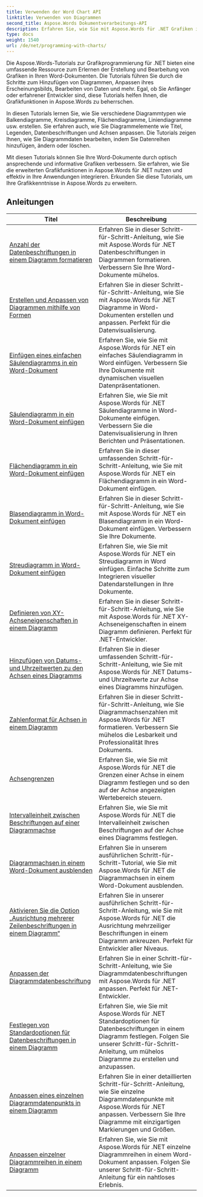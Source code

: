 ```yaml
---
title: Verwenden der Word Chart API
linktitle: Verwenden von Diagrammen
second_title: Aspose.Words Dokumentverarbeitungs-API
description: Erfahren Sie, wie Sie mit Aspose.Words für .NET Grafiken in Word-Dokumenten erstellen, anpassen und bearbeiten. Die Tutorials bieten schrittweise Erklärungen und C#-Quellcode, der Ihnen beim Hinzufügen von Diagrammen hilft.
type: docs
weight: 1540
url: /de/net/programming-with-charts/
---
```

Die Aspose.Words-Tutorials zur Grafikprogrammierung für .NET bieten eine umfassende Ressource zum Erlernen der Erstellung und Bearbeitung von Grafiken in Ihren Word-Dokumenten. Die Tutorials führen Sie durch die Schritte zum Hinzufügen von Diagrammen, Anpassen ihres Erscheinungsbilds, Bearbeiten von Daten und mehr. Egal, ob Sie Anfänger oder erfahrener Entwickler sind, diese Tutorials helfen Ihnen, die Grafikfunktionen in Aspose.Words zu beherrschen.

In diesen Tutorials lernen Sie, wie Sie verschiedene Diagrammtypen wie Balkendiagramme, Kreisdiagramme, Flächendiagramme, Liniendiagramme usw. erstellen. Sie erfahren auch, wie Sie Diagrammelemente wie Titel, Legenden, Datenbeschriftungen und Achsen anpassen. Die Tutorials zeigen Ihnen, wie Sie Diagrammdaten bearbeiten, indem Sie Datenreihen hinzufügen, ändern oder löschen.

Mit diesen Tutorials können Sie Ihre Word-Dokumente durch optisch ansprechende und informative Grafiken verbessern. Sie erfahren, wie Sie die erweiterten Grafikfunktionen in Aspose.Words für .NET nutzen und effektiv in Ihre Anwendungen integrieren. Erkunden Sie diese Tutorials, um Ihre Grafikkenntnisse in Aspose.Words zu erweitern.

 ## Anleitungen
| Titel | Beschreibung |
| --- | --- |
| [Anzahl der Datenbeschriftungen in einem Diagramm formatieren](./format-number-of-data-label/) | Erfahren Sie in dieser Schritt-für-Schritt-Anleitung, wie Sie mit Aspose.Words für .NET Datenbeschriftungen in Diagrammen formatieren. Verbessern Sie Ihre Word-Dokumente mühelos. |
| [Erstellen und Anpassen von Diagrammen mithilfe von Formen](./create-chart-using-shape/) | Erfahren Sie in dieser Schritt-für-Schritt-Anleitung, wie Sie mit Aspose.Words für .NET Diagramme in Word-Dokumenten erstellen und anpassen. Perfekt für die Datenvisualisierung. |
| [Einfügen eines einfachen Säulendiagramms in ein Word-Dokument](./insert-simple-column-chart/) | Erfahren Sie, wie Sie mit Aspose.Words für .NET ein einfaches Säulendiagramm in Word einfügen. Verbessern Sie Ihre Dokumente mit dynamischen visuellen Datenpräsentationen. |
| [Säulendiagramm in ein Word-Dokument einfügen](./insert-column-chart/) | Erfahren Sie, wie Sie mit Aspose.Words für .NET Säulendiagramme in Word-Dokumente einfügen. Verbessern Sie die Datenvisualisierung in Ihren Berichten und Präsentationen. |
| [Flächendiagramm in ein Word-Dokument einfügen](./insert-area-chart/) | Erfahren Sie in dieser umfassenden Schritt-für-Schritt-Anleitung, wie Sie mit Aspose.Words für .NET ein Flächendiagramm in ein Word-Dokument einfügen. |
| [Blasendiagramm in Word-Dokument einfügen](./insert-bubble-chart/) | Erfahren Sie in dieser Schritt-für-Schritt-Anleitung, wie Sie mit Aspose.Words für .NET ein Blasendiagramm in ein Word-Dokument einfügen. Verbessern Sie Ihre Dokumente. |
| [Streudiagramm in Word-Dokument einfügen](./insert-scatter-chart/) | Erfahren Sie, wie Sie mit Aspose.Words für .NET ein Streudiagramm in Word einfügen. Einfache Schritte zum Integrieren visueller Datendarstellungen in Ihre Dokumente. |
| [Definieren von XY-Achseneigenschaften in einem Diagramm](./define-xyaxis-properties/) | Erfahren Sie in dieser Schritt-für-Schritt-Anleitung, wie Sie mit Aspose.Words für .NET XY-Achseneigenschaften in einem Diagramm definieren. Perfekt für .NET-Entwickler. |
| [Hinzufügen von Datums- und Uhrzeitwerten zu den Achsen eines Diagramms](./date-time-values-to-axis/) | Erfahren Sie in dieser umfassenden Schritt-für-Schritt-Anleitung, wie Sie mit Aspose.Words für .NET Datums- und Uhrzeitwerte zur Achse eines Diagramms hinzufügen. |
| [Zahlenformat für Achsen in einem Diagramm](./number-format-for-axis/) | Erfahren Sie in dieser Schritt-für-Schritt-Anleitung, wie Sie Diagrammachsenzahlen mit Aspose.Words für .NET formatieren. Verbessern Sie mühelos die Lesbarkeit und Professionalität Ihres Dokuments. |
| [Achsengrenzen](./bounds-of-axis/) | Erfahren Sie, wie Sie mit Aspose.Words für .NET die Grenzen einer Achse in einem Diagramm festlegen und so den auf der Achse angezeigten Wertebereich steuern. |
| [Intervalleinheit zwischen Beschriftungen auf einer Diagrammachse](./interval-unit-between-labels-on-axis/) | Erfahren Sie, wie Sie mit Aspose.Words für .NET die Intervalleinheit zwischen Beschriftungen auf der Achse eines Diagramms festlegen. |
| [Diagrammachsen in einem Word-Dokument ausblenden](./hide-chart-axis/) | Erfahren Sie in unserem ausführlichen Schritt-für-Schritt-Tutorial, wie Sie mit Aspose.Words für .NET die Diagrammachsen in einem Word-Dokument ausblenden. |
| [Aktivieren Sie die Option „Ausrichtung mehrerer Zeilenbeschriftungen in einem Diagramm“](./tick-multi-line-label-alignment/) | Erfahren Sie in unserer ausführlichen Schritt-für-Schritt-Anleitung, wie Sie mit Aspose.Words für .NET die Ausrichtung mehrzeiliger Beschriftungen in einem Diagramm ankreuzen. Perfekt für Entwickler aller Niveaus. |
| [Anpassen der Diagrammdatenbeschriftung](./chart-data-label/) | Erfahren Sie in einer Schritt-für-Schritt-Anleitung, wie Sie Diagrammdatenbeschriftungen mit Aspose.Words für .NET anpassen. Perfekt für .NET-Entwickler. |
| [Festlegen von Standardoptionen für Datenbeschriftungen in einem Diagramm](./default-options-for-data-labels/) | Erfahren Sie, wie Sie mit Aspose.Words für .NET Standardoptionen für Datenbeschriftungen in einem Diagramm festlegen. Folgen Sie unserer Schritt-für-Schritt-Anleitung, um mühelos Diagramme zu erstellen und anzupassen. |
| [Anpassen eines einzelnen Diagrammdatenpunkts in einem Diagramm](./single-chart-data-point/) | Erfahren Sie in einer detaillierten Schritt-für-Schritt-Anleitung, wie Sie einzelne Diagrammdatenpunkte mit Aspose.Words für .NET anpassen. Verbessern Sie Ihre Diagramme mit einzigartigen Markierungen und Größen. |
| [Anpassen einzelner Diagrammreihen in einem Diagramm](./single-chart-series/) | Erfahren Sie, wie Sie mit Aspose.Words für .NET einzelne Diagrammreihen in einem Word-Dokument anpassen. Folgen Sie unserer Schritt-für-Schritt-Anleitung für ein nahtloses Erlebnis. |